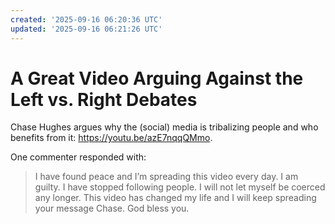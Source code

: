 ```yaml
---
created: '2025-09-16 06:20:36 UTC'
updated: '2025-09-16 06:21:26 UTC'
---
```


# A Great Video Arguing Against the Left vs. Right Debates

Chase Hughes argues why the (social) media is tribalizing people and who benefits from it: <https://youtu.be/azE7nqqQMmo>.

One commenter responded with:

> I have found peace and I’m spreading this video every day. I am guilty. I have stopped following people. I will not let myself be coerced any longer. This video has changed my life and  I will keep spreading your message Chase. God bless you.

